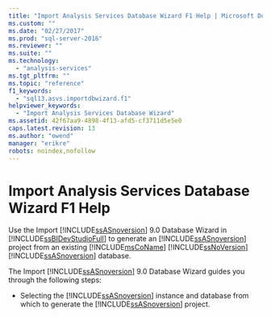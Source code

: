 ```yaml
---
title: "Import Analysis Services Database Wizard F1 Help | Microsoft Docs"
ms.custom: ""
ms.date: "02/27/2017"
ms.prod: "sql-server-2016"
ms.reviewer: ""
ms.suite: ""
ms.technology: 
  - "analysis-services"
ms.tgt_pltfrm: ""
ms.topic: "reference"
f1_keywords: 
  - "sql13.asvs.importdbwizard.f1"
helpviewer_keywords: 
  - "Import Analysis Services Database Wizard"
ms.assetid: 42f67aa9-4898-4f13-afd5-cf3711d5e5e0
caps.latest.revision: 13
ms.author: "owend"
manager: "erikre"
robots: noindex,nofollow
---
```

# Import Analysis Services Database Wizard F1 Help
  Use the Import [!INCLUDE[ssASnoversion](../a9notintoc/includes/ssasnoversion-md.md)] 9.0 Database Wizard in [!INCLUDE[ssBIDevStudioFull](../a9notintoc/includes/ssbidevstudiofull-md.md)] to generate an [!INCLUDE[ssASnoversion](../a9notintoc/includes/ssasnoversion-md.md)] project from an existing [!INCLUDE[msCoName](../a9notintoc/includes/msconame-md.md)] [!INCLUDE[ssNoVersion](../a9notintoc/includes/ssnoversion-md.md)] [!INCLUDE[ssASnoversion](../a9notintoc/includes/ssasnoversion-md.md)] database.  
  
 The Import [!INCLUDE[ssASnoversion](../a9notintoc/includes/ssasnoversion-md.md)] 9.0 Database Wizard guides you through the following steps:  
  
-   Selecting the [!INCLUDE[ssASnoversion](../a9notintoc/includes/ssasnoversion-md.md)] instance and database from which to generate the [!INCLUDE[ssASnoversion](../a9notintoc/includes/ssasnoversion-md.md)] project.  
  
  